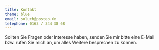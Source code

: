 ```yaml
---
title: Kontakt
theme: blue
email: soluch@posteo.de
telephone: 0163 / 344 38 68
---
```

Sollten Sie Fragen oder Interesse haben, senden Sie mir bitte eine E-Mail
bzw. rufen Sie mich an, um alles Weitere besprechen zu können.
